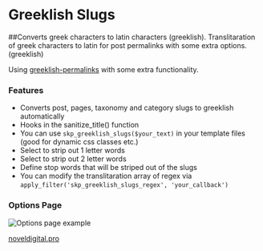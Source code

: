 Greeklish Slugs
======================
##Converts greek characters to latin characters (greeklish).
Translitaration of greek characters to latin for post permalinks with some extra options. (greeklish)

Using [greeklish-permalinks](https://github.com/dyrer/greeklish-permalinks) with some extra functionality.

### Features

* Converts post, pages, taxonomy and category slugs to greeklish automatically
* Hooks in the sanitize_title() function
* You can use ```skp_greeklish_slugs($your_text)``` in your template files (good for dynamic css classes etc.)
* Select to strip out 1 letter words
* Select to strip out 2 letter words
* Define stop words that will be striped out of the slugs
* You can modify the translitaration array of regex via ```apply_filter('skp_greeklish_slugs_regex', 'your_callback')```

### Options Page

![Options page example](http://i.imgur.com/YCCMkIp.png)

[noveldigital.pro](https://noveldigital.pro)
